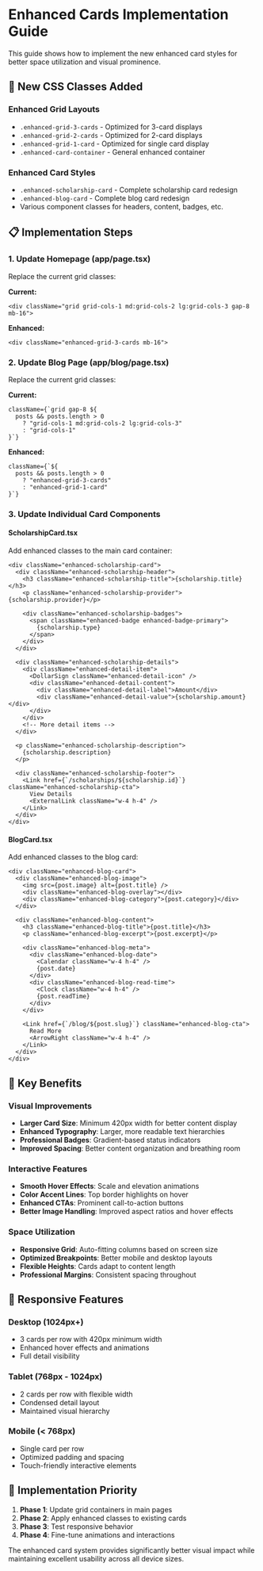 # Enhanced Cards Implementation Guide

This guide shows how to implement the new enhanced card styles for better space utilization and visual prominence.

## 🎨 New CSS Classes Added

### Enhanced Grid Layouts

- `.enhanced-grid-3-cards` - Optimized for 3-card displays
- `.enhanced-grid-2-cards` - Optimized for 2-card displays
- `.enhanced-grid-1-card` - Optimized for single card display
- `.enhanced-card-container` - General enhanced container

### Enhanced Card Styles

- `.enhanced-scholarship-card` - Complete scholarship card redesign
- `.enhanced-blog-card` - Complete blog card redesign
- Various component classes for headers, content, badges, etc.

## 📋 Implementation Steps

### 1. Update Homepage (app/page.tsx)

Replace the current grid classes:

**Current:**

```tsx
<div className="grid grid-cols-1 md:grid-cols-2 lg:grid-cols-3 gap-8 mb-16">
```

**Enhanced:**

```tsx
<div className="enhanced-grid-3-cards mb-16">
```

### 2. Update Blog Page (app/blog/page.tsx)

Replace the current grid classes:

**Current:**

```tsx
className={`grid gap-8 ${
  posts && posts.length > 0
    ? "grid-cols-1 md:grid-cols-2 lg:grid-cols-3"
    : "grid-cols-1"
}`}
```

**Enhanced:**

```tsx
className={`${
  posts && posts.length > 0
    ? "enhanced-grid-3-cards"
    : "enhanced-grid-1-card"
}`}
```

### 3. Update Individual Card Components

#### ScholarshipCard.tsx

Add enhanced classes to the main card container:

```tsx
<div className="enhanced-scholarship-card">
  <div className="enhanced-scholarship-header">
    <h3 className="enhanced-scholarship-title">{scholarship.title}</h3>
    <p className="enhanced-scholarship-provider">{scholarship.provider}</p>

    <div className="enhanced-scholarship-badges">
      <span className="enhanced-badge enhanced-badge-primary">
        {scholarship.type}
      </span>
    </div>
  </div>

  <div className="enhanced-scholarship-details">
    <div className="enhanced-detail-item">
      <DollarSign className="enhanced-detail-icon" />
      <div className="enhanced-detail-content">
        <div className="enhanced-detail-label">Amount</div>
        <div className="enhanced-detail-value">{scholarship.amount}</div>
      </div>
    </div>
    <!-- More detail items -->
  </div>

  <p className="enhanced-scholarship-description">
    {scholarship.description}
  </p>

  <div className="enhanced-scholarship-footer">
    <Link href={`/scholarships/${scholarship.id}`} className="enhanced-scholarship-cta">
      View Details
      <ExternalLink className="w-4 h-4" />
    </Link>
  </div>
</div>
```

#### BlogCard.tsx

Add enhanced classes to the blog card:

```tsx
<div className="enhanced-blog-card">
  <div className="enhanced-blog-image">
    <img src={post.image} alt={post.title} />
    <div className="enhanced-blog-overlay"></div>
    <div className="enhanced-blog-category">{post.category}</div>
  </div>

  <div className="enhanced-blog-content">
    <h3 className="enhanced-blog-title">{post.title}</h3>
    <p className="enhanced-blog-excerpt">{post.excerpt}</p>

    <div className="enhanced-blog-meta">
      <div className="enhanced-blog-date">
        <Calendar className="w-4 h-4" />
        {post.date}
      </div>
      <div className="enhanced-blog-read-time">
        <Clock className="w-4 h-4" />
        {post.readTime}
      </div>
    </div>

    <Link href={`/blog/${post.slug}`} className="enhanced-blog-cta">
      Read More
      <ArrowRight className="w-4 h-4" />
    </Link>
  </div>
</div>
```

## 🎯 Key Benefits

### Visual Improvements

- **Larger Card Size**: Minimum 420px width for better content display
- **Enhanced Typography**: Larger, more readable text hierarchies
- **Professional Badges**: Gradient-based status indicators
- **Improved Spacing**: Better content organization and breathing room

### Interactive Features

- **Smooth Hover Effects**: Scale and elevation animations
- **Color Accent Lines**: Top border highlights on hover
- **Enhanced CTAs**: Prominent call-to-action buttons
- **Better Image Handling**: Improved aspect ratios and hover effects

### Space Utilization

- **Responsive Grid**: Auto-fitting columns based on screen size
- **Optimized Breakpoints**: Better mobile and desktop layouts
- **Flexible Heights**: Cards adapt to content length
- **Professional Margins**: Consistent spacing throughout

## 📱 Responsive Features

### Desktop (1024px+)

- 3 cards per row with 420px minimum width
- Enhanced hover effects and animations
- Full detail visibility

### Tablet (768px - 1024px)

- 2 cards per row with flexible width
- Condensed detail layout
- Maintained visual hierarchy

### Mobile (< 768px)

- Single card per row
- Optimized padding and spacing
- Touch-friendly interactive elements

## 🚀 Implementation Priority

1. **Phase 1**: Update grid containers in main pages
2. **Phase 2**: Apply enhanced classes to existing cards
3. **Phase 3**: Test responsive behavior
4. **Phase 4**: Fine-tune animations and interactions

The enhanced card system provides significantly better visual impact while maintaining excellent usability across all device sizes.
